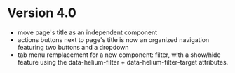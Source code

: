 # Version 4.0

* move page's title as an independent component
* actions buttons next to page's title is now an organized navigation featuring two buttons and a dropdown
* tab menu remplacement for a new component: filter, with a show/hide feature using the data-helium-filter + data-helium-filter-target attributes.
